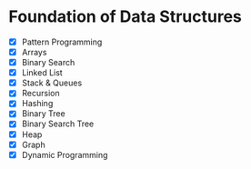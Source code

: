 # Foundation of Data Structures

* [x] Pattern Programming
* [x] Arrays
* [x] Binary Search
* [x] Linked List
* [x] Stack & Queues
* [x] Recursion
* [x] Hashing
* [x] Binary Tree
* [x] Binary Search Tree
* [x] Heap
* [x] Graph
* [x] Dynamic Programming